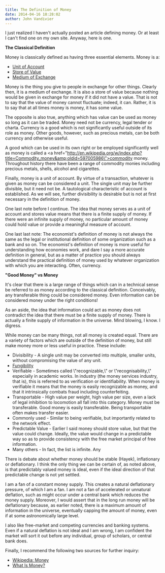 ```yaml
---
title: The Definition of Money
date: 2014-04-16 18:28:02
author: John Vandivier
---
```




I just realized I haven't actually posted an article defining money. Or at least I can't find one on my own site. Anyway, here is one.

<strong>The Classical Definition</strong>

Money is classically defined as having three essential elements. Money is a:
<ul>
	<li><a href=\"http://en.wikipedia.org/w/index.php?title=Unit_of_account&amp;oldid=550288808\">Unit of Account</a></li>
	<li><a href=\"http://en.wikipedia.org/w/index.php?title=Store_of_value&amp;oldid=603102954\">Store of Value</a></li>
	<li><a href=\"http://en.wikipedia.org/w/index.php?title=Medium_of_exchange&amp;oldid=604067997\">Medium of Exchange</a></li>
</ul>
Money is the thing you give to people in exchange for other things. Clearly then, it is a medium of exchange. It is also a store of value because nothing would be given in exchange for money if it did not have a value. That is not to say that the value of money cannot fluctuate; indeed, it can. Rather, it is to say that at all times money is money, it has some value.

The opposite is also true, anything which has value can be used as money so long as it can be traded. Money need not be currency, legal tender or charta. Currency is a good which is not significantly useful outside of its role as money. Other goods, however, such as precious metals, can be both currency and otherwise useful.

A good which can be used in its own right or be employed significantly well as money is called a <a href=\"http://en.wikipedia.org/w/index.php?title=Commodity_money&amp;oldid=597005986\">commodity money</a>. Throughout history there have been a range of commodity monies including precious metals, shells, alcohol and cigarettes.

Finally, money is a unit of account. By virtue of a transaction, whatever is given as money can be considered a unit. The single unit may be further divisible, but it need not be. A tautological characteristic of account is established. As we will see, further divisibility is desirable but is not at first necessary in the definition of money.

One last note before I continue. The idea that money serves as a unit of account and stores value means that there is a finite supply of money. If there were an infinite supply of money, no particular amount of money could hold value or provide a meaningful measure of account.

One last last note: The economist's definition of money is not always the same as the legal or institutional definition of some organization such as a bank and so on. The economist's definition of money is more useful for understanding how economies work, and dare I say a more accurate definition in general, but as a matter of practice you should always understand the practical definition of money used by whatever organization with which you are interacting. Often, currency.

<strong>\"Good Money\" vs Money</strong>

It's clear that there is a large range of things which can in a technical sense be referred to as money according to the classical definition. Conceivably, any transferable thing could be considered money. Even information can be considered money under the right conditions!

As an aside, the idea that information could act as money does not contradict the idea that there must be a finite supply of money. There is actually a finite supply of information in the universe. Mind blowing, I know. I digress.

While money can be many things, not all money is created equal. There are a variety of factors which are outside of the definition of money, but still make money more or less useful in practice. These include:
<ul>
	<li>Divisibility - A single unit may be converted into multiple, smaller units, without compromising the value of any unit.</li>
	<li><a href=\"http://en.wikipedia.org/w/index.php?title=Fungibility&amp;oldid=603641106\">Fungibility</a></li>
	<li>Verifiable - Sometimes called \"recognizable,\" or \"recognisability,\" especially in academic works. In industry (the money services industry, that is), this is referred to as verification or identifiability. When money is verifiable it means that the money is easily recognizable as money, and that it intrinsically combats fraud including counterfeiting.</li>
	<li>Transportable - High value per weight, high value per size, even a lack of legal inhibition to locomotion all fall into this category. Money must be transferable. Good money is easily transferable. Being transportable often makes transfer easier.</li>
	<li>Commonly used - Similar to being verifiable, but importantly related to the network effect.</li>
	<li>Predictable Value - Earlier I said money should store value, but that the value could change. Ideally, the value would change in a predictable way so as to provide consistency with the free market principal of free information.</li>
	<li>Many others - In fact, the list is infinite. Any</li>
</ul>
There is debate about whether money should be stable (Hayek), inflationary or deflationary. I think the only thing we can be certain of, as noted above, is that predictably valued money is ideal, even if the ideal direction of that predictable change is not yet settled.

I am a fan of a constant money supply. This creates a natural deflationary pressure, of which I am a fan. I am not a fan of accelerated or unnatural deflation, such as might occur under a central bank which reduces the money supply. Moreover, I would assert that in the long run money will be deflationary because, as earlier noted, there is a maximum amount of information in the universe, eventually capping the amount of money, even if at some astronomically large level.

I also like free-market and competing currencies and banking systems. Even if a natural deflation is not ideal and I am wrong, I am confident the market will sort it out before any individual, group of scholars, or central bank does.

Finally, I recommend the following two sources for further inquiry:
<ul>
	<li><a href=\"http://en.wikipedia.org/w/index.php?title=Money&amp;oldid=603449502\">Wikipedia: Money</a></li>
	<li><a href=\"http://economics.about.com/cs/studentresources/f/money.htm\">What Is Money?</a></li>
</ul>